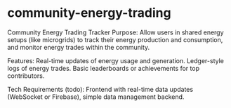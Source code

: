 # community-energy-trading
Community Energy Trading Tracker
Purpose: Allow users in shared energy setups (like microgrids) to track their energy production and consumption, and monitor energy trades within the community.

Features:
Real-time updates of energy usage and generation.
Ledger-style logs of energy trades.
Basic leaderboards or achievements for top contributors.

Tech Requirements (todo): Frontend with real-time data updates (WebSocket or Firebase), simple data management backend.

